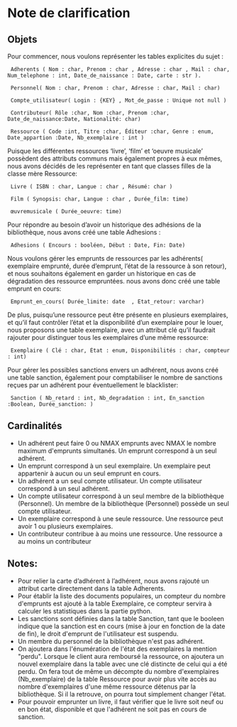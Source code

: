 # Note de clarification

##  Objets 
 
Pour commencer, nous voulons représenter les tables explicites du sujet : 

     Adherents ( Nom : char, Prenom : char , Adresse : char , Mail : char, Num_telephone : int, Date_de_naissance : Date, carte : str ).

     Personnel( Nom : char, Prenom : char, Adresse : char, Mail : char)
    
     Compte_utilisateur( Login : {KEY} , Mot_de_passe : Unique not null )

     Contributeur( Rôle :char, Nom :char, Prenom :char, Date_de_naissance:Date, Nationalité: char)
   
     Ressource ( Code :int, Titre :char, Éditeur :char, Genre : enum, Date_appartion :Date, Nb_exemplaire : int )

Puisque les différentes ressources ‘livre’, ‘film’ et ‘oeuvre musicale’ possèdent des attributs communs mais également propres à eux mêmes, nous avons décidés de les représenter en tant que classes filles de la classe mère Ressource:

	 Livre ( ISBN : char, Langue : char , Résumé: char )

	 Film ( Synopsis: char, Langue : char , Durée_film: time) 

	 œuvremusicale ( Durée_oeuvre: time)

Pour répondre au besoin d’avoir un historique des adhésions de la bibliothèque, nous avons créé une table Adhesions : 

	 Adhesions ( Encours : booléen, Début : Date, Fin: Date)

Nous voulons gérer les emprunts de ressources par les adhérents( exemplaire emprunté, durée d’emprunt, l’état de la ressource à son retour), et nous souhaitons également en garder un historique en cas de dégradation des ressource empruntées. nous avons donc créé une table emprunt en cours:   

     Emprunt_en_cours( Durée_limite: date  , Etat_retour: varchar)

De plus, puisqu’une ressource peut être présente en plusieurs exemplaires, et qu’il faut contrôler l’état et la disponibilité d’un exemplaire pour le louer, nous proposons une table exemplaire, avec un attribut clé qu’il faudrait rajouter pour distinguer tous les exemplaires d’une même ressource: 

     Exemplaire ( Clé : char, État : enum, Disponibilités : char, compteur : int)

Pour gérer les possibles sanctions envers un adhérent, nous avons créé une table sanction, également pour comptabiliser le nombre de sanctions reçues par un adhérent pour éventuellement le blacklister: 

	 Sanction ( Nb_retard : int, Nb_degradation : int, En_sanction :Boolean, Durée_sanction: )


## Cardinalités 

- Un adhérent peut faire 0 ou NMAX emprunts avec NMAX le nombre maximum d'emprunts simultanés. Un emprunt correspond à un seul adhérent.
- Un emprunt correspond à un seul exemplaire. Un exemplaire peut appartenir à aucun ou un seul emprunt en cours. 
- Un adhérent a un seul compte utilisateur. Un compte utilisateur correspond à un seul adhérent.
- Un compte utilisateur correspond à un seul membre de la bibliothèque (Personnel). Un membre de la bibliothèque (Personnel) possède un seul compte utilisateur. 
- Un exemplaire correspond à une seule ressource. Une ressource peut avoir 1 ou plusieurs exemplaires.
- Un contributeur contribue à au moins une ressource. Une ressource a au moins un contributeur


## Notes:

- Pour relier la carte d’adhérent à l’adhérent, nous avons rajouté un attribut carte directement dans la table Adherents.
- Pour établir la liste des documents populaires, un compteur du nombre d'emprunts est ajouté à la table Exemplaire, ce compteur servira à calculer les statistiques dans la partie python.  
- Les sanctions sont définies dans la table Sanction, tant que le booleen indique que la sanction est en cours (mise à jour en fonction de la date de fin), le droit d'emprunt de l'utilisateur est suspendu. 
- Un membre du personnel de la bibliothèque n'est pas adhérent. 
- On ajoutera dans l'énumération de l'état des exemplaires la mention "perdu". Lorsque le client aura remboursé la ressource, on ajoutera un nouvel exemplaire dans la table avec une clé distincte de celui qui a été perdu. On fera tout de même un décompte du nombre d'exemplaires (Nb_exemplaire) de la table Ressource pour avoir plus vite accès au nombre d'exemplaires d'une même ressource détenus par la bibliothèque. Si il la retrouve, on pourra tout simplement changer l'état. 
- Pour pouvoir emprunter un livre, il faut vérifier que le livre soit neuf ou en bon état, disponible et que l'adhérent ne soit pas en cours de sanction.

